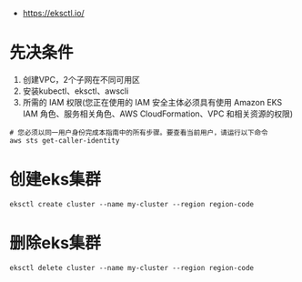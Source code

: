* https://eksctl.io/

# 先决条件
1. 创建VPC，2个子网在不同可用区
2. 安装kubectl、eksctl、awscli
3. 所需的 IAM 权限(您正在使用的 IAM 安全主体必须具有使用 Amazon EKS IAM 角色、服务相关角色、AWS CloudFormation、VPC 和相关资源的权限)
```
# 您必须以同一用户身份完成本指南中的所有步骤。要查看当前用户，请运行以下命令
aws sts get-caller-identity
```

# 创建eks集群
```
eksctl create cluster --name my-cluster --region region-code
```

# 删除eks集群
```
eksctl delete cluster --name my-cluster --region region-code
```